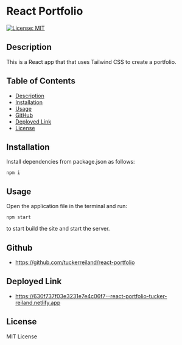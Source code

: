 # React Portfolio

[![License: MIT](https://img.shields.io/badge/License-MIT-yellow.svg)](https://opensource.org/licenses/MIT)
    
## Description

This is a React app that that uses Tailwind CSS to create a portfolio.

## Table of Contents
* [Description](#description)
* [Installation](#installation)
* [Usage](#usage)
* [GitHub](#github)
* [Deployed Link](#deployed-link)
* [License](#license)

## Installation
Install dependencies from package.json as follows: 

```
npm i
```

## Usage
Open the application file in the terminal and run:

```
npm start
```
to start build the site and start the server.  


## Github

* https://github.com/tuckerreiland/react-portfolio

## Deployed Link
* https://630f737f03e3231e7e4c06f7--react-portfolio-tucker-reiland.netlify.app


## License

MIT License

